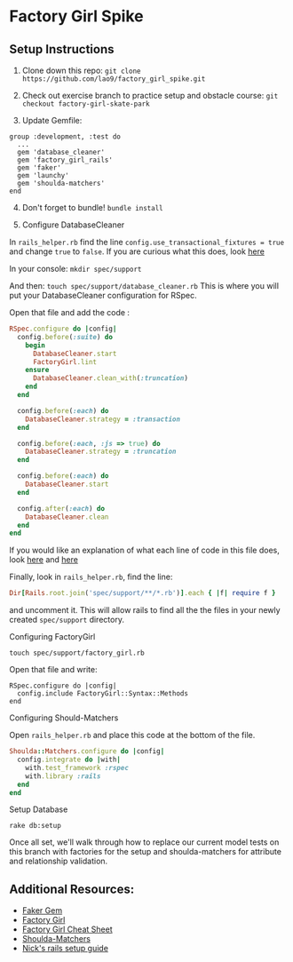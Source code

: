 # Factory Girl Spike

## Setup Instructions

1. Clone down this repo:
`git clone https://github.com/lao9/factory_girl_spike.git`

2. Check out exercise branch to practice setup and obstacle course:
`git checkout factory-girl-skate-park`

3. Update Gemfile:

````
group :development, :test do
  ...
  gem 'database_cleaner'
  gem 'factory_girl_rails'
  gem 'faker'
  gem 'launchy'
  gem 'shoulda-matchers'
end
````

4. Don't forget to bundle!  `bundle install`

5. Configure DatabaseCleaner

  In `rails_helper.rb` find the line `config.use_transactional_fixtures = true` and
change `true` to `false`.  If you are curious what this does, look [here](https://www.relishapp.com/rspec/rspec-rails/docs/transactions)

  In your console: `mkdir spec/support`

  And then: `touch spec/support/database_cleaner.rb` This is where you will put your DatabaseCleaner configuration for RSpec.

  Open that file and add the code :

```ruby
RSpec.configure do |config|
  config.before(:suite) do
    begin
      DatabaseCleaner.start
      FactoryGirl.lint
    ensure
      DatabaseCleaner.clean_with(:truncation)
    end
  end

  config.before(:each) do
    DatabaseCleaner.strategy = :transaction
  end

  config.before(:each, :js => true) do
    DatabaseCleaner.strategy = :truncation
  end

  config.before(:each) do
    DatabaseCleaner.start
  end

  config.after(:each) do
    DatabaseCleaner.clean
  end
end
```

  If you would like an explanation of what each line of code in this file does, look [here](http://www.virtuouscode.com/2012/08/31/configuring-database_cleaner-with-rails-rspec-capybara-and-selenium/) and [here](http://mczuchnowski.github.io/blog/validating-factorygirl-factories)

  Finally, look in `rails_helper.rb`, find the line:

```ruby
Dir[Rails.root.join('spec/support/**/*.rb')].each { |f| require f }
```

and uncomment it.  This will allow rails to find all the the files in your newly created `spec/support` directory.

Configuring FactoryGirl

`touch spec/support/factory_girl.rb`

Open that file and write:

```
RSpec.configure do |config|
  config.include FactoryGirl::Syntax::Methods
end
```

Configuring Should-Matchers

Open `rails_helper.rb` and place this code at the bottom of the file.

  ```ruby
  Shoulda::Matchers.configure do |config|
    config.integrate do |with|
      with.test_framework :rspec
      with.library :rails
    end
  end
  ```

  Setup Database

  `rake db:setup`

Once all set, we'll walk through how to replace our current model tests on this branch with factories for the setup and shoulda-matchers for attribute and relationship validation.

## Additional Resources:

* [Faker Gem](https://github.com/stympy/faker)
* [Factory Girl](https://github.com/thoughtbot/factory_girl/blob/master/GETTING_STARTED.md)
* [Factory Girl Cheat Sheet](https://gist.github.com/harlow/4208438)
* [Shoulda-Matchers](https://github.com/thoughtbot/shoulda-matchers)
* [Nick's rails setup guide](https://gist.github.com/NicholasJacques/6bf2a7733055844e6b5e6a73025726bc)
